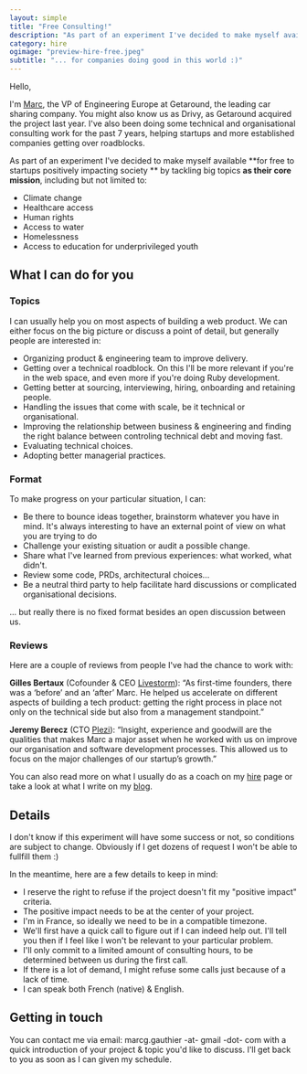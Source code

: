 ```yaml
---
layout: simple
title: "Free Consulting!"
description: "As part of an experiment I've decided to make myself available for free to startups tackling topics that will positively impact society"
category: hire
ogimage: "preview-hire-free.jpeg"
subtitle: "... for companies doing good in this world :)"
---
```


Hello,

I'm [Marc][1], the VP of Engineering Europe at Getaround, the leading car sharing company. You might also know us as Drivy, as Getaround acquired the project last year. I've also been doing some technical and organisational consulting work for the past 7 years, helping startups and more established companies getting over roadblocks.

As part of an experiment I've decided to make myself available **for free to startups positively impacting society ** by tackling big topics **as their core mission**, including but not limited to:

- Climate change
- Healthcare access
- Human rights
- Access to water
- Homelessness
- Access to education for underprivileged youth


## What I can do for you

### Topics

I can usually help you on most aspects of building a web product. We can either focus on the big picture or discuss a point of detail, but generally people are interested in:

- Organizing product & engineering team to improve delivery. 
- Getting over a technical roadblock. On this I'll be more relevant if you're in the web space, and even more if you're doing Ruby development.
- Getting better at sourcing, interviewing, hiring, onboarding and retaining people.
- Handling the issues that come with scale, be it technical or organisational.
- Improving the relationship between business & engineering and finding the right balance between controling technical debt and moving fast.
- Evaluating technical choices.
- Adopting better managerial practices.

### Format

To make progress on your particular situation, I can:
- Be there to bounce ideas together, brainstorm whatever you have in mind. It's always interesting to have an external point of view on what you are trying to do
- Challenge your existing situation or audit a possible change.
- Share what I've learned from previous experiences: what worked, what didn't.
- Review some code, PRDs, architectural choices...
- Be a neutral third party to help facilitate hard discussions or complicated organisational decisions.

... but really there is no fixed format besides an open discussion between us.

### Reviews

Here are a couple of reviews from people I've had the chance to work with:

**Gilles Bertaux** (Cofounder & CEO [Livestorm][2]): “As first-time founders, there was a ‘before’ and an ‘after’ Marc. He helped us accelerate on different aspects of building a tech product: getting the right process in place not only on the technical side but also from a management standpoint.”

**Jeremy Berecz** (CTO [Plezi][3]): “Insight, experience and goodwill are the qualities that makes Marc a major asset when he worked with us on improve our organisation and software development processes. This allowed us to focus on the major challenges of our startup’s growth.”

You can also read more on what I usually do as a coach on my [hire][4] page or take a look at what I write on my [blog][5].

## Details

I don't know if this experiment will have some success or not, so conditions are subject to change. Obviously if I get dozens of request I won't be able to fullfill them :)

In the meantime, here are a few details to keep in mind:

- I reserve the right to refuse if the project doesn't fit my "positive impact" criteria. 
- The positive impact needs to be at the center of your project.
- I'm in France, so ideally we need to be in a compatible timezone.
- We'll first have a quick call to figure out if I can indeed help out. I'll tell you then if I feel like I won't be relevant to your particular problem.
- I'll only commit to a limited amount of consulting hours, to be determined between us during the first call.
- If there is a lot of demand, I might refuse some calls just because of a lack of time.
- I can speak both French (native) & English.

## Getting in touch

You can contact me via email: marcg.gauthier -at- gmail -dot- com with a quick introduction of your project & topic you'd like to discuss. I'll get back to you as soon as I can given my schedule.

[1]:	https://www.linkedin.com/in/marcggauthier/
[2]:	https://livestorm.co/
[3]:	https://www.plezi.co/en/
[4]:	/hire
[5]:	/blog